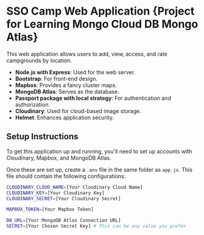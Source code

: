 # SSO Camp Web Application {Project for Learning Mongo Cloud DB Mongo Atlas}

This web application allows users to add, view, access, and rate campgrounds by location. 

- **Node.js with Express**: Used for the web server.
- **Bootstrap**: For front-end design.
- **Mapbox**: Provides a fancy cluster maps.
- **MongoDB Atlas**: Serves as the database.
- **Passport package with local strategy**: For authentication and authorization.
- **Cloudinary**: Used for cloud-based image storage.
- **Helmet**: Enhances application security.

## Setup Instructions

To get this application up and running, you'll need to set up accounts with Cloudinary, Mapbox, and MongoDB Atlas. 

Once these are set up, create a `.env` file in the same folder as `app.js`. This file should contain the following configurations:

```sh
CLOUDINARY_CLOUD_NAME=[Your Cloudinary Cloud Name]
CLOUDINARY_KEY=[Your Cloudinary Key]
CLOUDINARY_SECRET=[Your Cloudinary Secret]

MAPBOX_TOKEN=[Your Mapbox Token]

DB_URL=[Your MongoDB Atlas Connection URL]
SECRET=[Your Chosen Secret Key] # This can be any value you prefer
```
